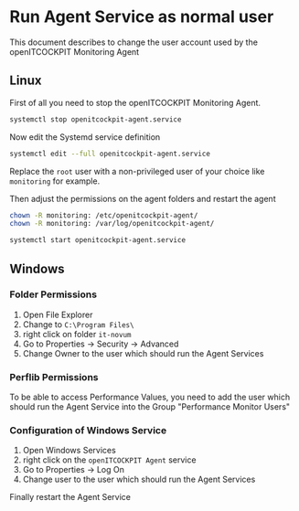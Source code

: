 # Run Agent Service as normal user

This document describes to change the user account used by the openITCOCKPIT Monitoring Agent

## Linux

First of all you need to stop the openITCOCKPIT Monitoring Agent.
```bash
systemctl stop openitcockpit-agent.service
```

Now edit the Systemd service definition
```bash
systemctl edit --full openitcockpit-agent.service
```

Replace the `root` user with a non-privileged user of your choice like `monitoring` for example.

Then adjust the permissions on the agent folders and restart the agent

```bash
chown -R monitoring: /etc/openitcockpit-agent/
chown -R monitoring: /var/log/openitcockpit-agent/

systemctl start openitcockpit-agent.service
```



## Windows

### Folder Permissions

1. Open File Explorer
2. Change to `C:\Program Files\`
3. right click on folder `it-novum`
4. Go to Properties -> Security -> Advanced 
5. Change Owner to the user which should run the Agent Services

### Perflib Permissions

To be able to access Performance Values, you need to add the user which should run the Agent Service
into the Group "Performance Monitor Users"

### Configuration of Windows Service

1. Open Windows Services
2. right click on the `openITCOCKPIT Agent` service
3. Go to Properties -> Log On
4. Change user to the user which should run the Agent Services

Finally restart the Agent Service
